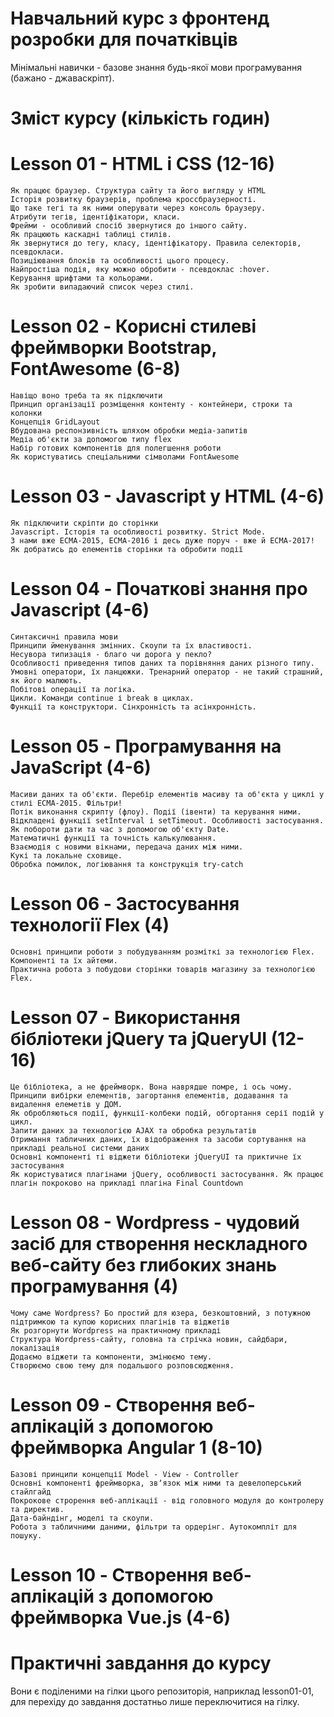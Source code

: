 # Навчальний курс з фронтенд розробки для початківців

Мінімальні навички - базове знання будь-якої мови програмування (бажано - джаваскріпт).

# Зміст курсу (кількість годин)

# Lesson 01 - HTML і CSS (12-16)

    Як працює браузер. Структура сайту та його вигляду у HTML
    Історія розвитку браузерів, проблема кроссбраузерності. 
    Що таке тегі та як ними оперувати через консоль браузеру.
    Атрибути тегів, ідентіфікатори, класи.
    Фрейми - особливий спосіб звернутися до іншого сайту.
    Як працюють каскадні таблиці стилів.
    Як звернутися до тегу, класу, ідентіфікатору. Правила селекторів, псевдокласи.
    Позиціювання блоків та особливості цього процесу.
    Найпростіша подія, яку можно обробити - псевдоклас :hover.
    Керування шрифтами та кольорами.
    Як зробити випадаючий список через стилі.

# Lesson 02 - Корисні стилеві фреймворки Bootstrap, FontAwesome (6-8)

    Навіщо воно треба та як підключити
    Принцип організації розміщення контенту - контейнери, строки та колонки
    Концепція GridLayout
    Вбудована респонзивність шляхом обробки медіа-запитів
    Медіа об'єкти за допомогою типу flex
    Набір готових компонентів для полегшення роботи
    Як користуватись спеціальними сімволами FontAwesome

# Lesson 03 - Javascript у HTML (4-6)

    Як підключити скріпти до сторінки
    Javascript. Історія та особливості розвитку. Strict Mode.
    З нами вже ЕСМА-2015, ЕСМА-2016 і десь дуже поруч - вже й ЕСМА-2017!
    Як добратись до елементів сторінки та обробити події
    
# Lesson 04 - Початкові знання про Javascript (4-6)

    Синтаксичні правила мови
    Принципи йменування змінних. Скоупи та їх властивості.
    Несувора типизація - благо чи дорога у пекло?
    Особливості приведення типов даних та порівняння даних різного типу.
    Умовні оператори, їх ланцюжки. Тренарний оператор - не такий страшний, як його малюють.
    Побітові операції та логіка.
    Цикли. Команди сontinue і break в циклах. 
    Функції та конструктори. Сінхронність та асінхронність.

# Lesson 05 - Програмування на JavaScript (4-6)

    Масиви даних та об'єкти. Перебір елементів масиву та об'єкта у циклі у стилі ЕСМА-2015. Фільтри!
    Потік виконання скрипту (флоу). Події (івенти) та керування ними.
    Відкладені функції setInterval і setTimeout. Особливості застосування.
    Як побороти дати та час з допомогою об'єкту Date.
    Математичні функції та точність калькулювання.
    Взаємодія с новими вікнами, передача даних між ними.
    Кукі та локальне сховище.
    Обробка помилок, логіювання та конструкція try-catch

# Lesson 06 - Застосування технології Flex (4)

    Основні принципи роботи з побудуванням розміткі за технологією Flex. Компоненті та їх айтеми.
    Практична робота з побудови сторінки товарів магазину за технологією Flex.
    

# Lesson 07 - Використання бібліотеки jQuery та jQueryUI (12-16)

    Це бібліотека, а не фреймворк. Вона наврядше помре, і ось чому.
    Принципи вибірки елементів, загортання елементів, додавання та видалення елеметів у ДОМ.
    Як обробляються події, функції-колбеки подій, обгортання серії подій у цикл.
    Запити даних за технологією AJAX та обробка результатів
    Отримання табличних даних, їх відображення та засоби сортування на прикладі реальної системи даних
    Основні компоненті ті віджети бібліотеки jQueryUI та приктичне їх застосування
    Як користуватися плагінами jQuery, особливості застосування. Як працює плагін покроково на прикладі плагіна Final Countdown
    
# Lesson 08 - Wordpress - чудовий засіб для створення нескладного веб-сайту без глибоких знань програмування (4)

    Чому саме Wordpress? Бо простий для юзера, безкоштовний, з потужною підтримкою та купою корисних плагінів та віджетів
    Як розгорнути Wordpress на практичному прикладі
    Структура Wordpress-сайту, головна та стрічка новин, сайдбари, локалізація
    Додаємо віджети та компоненти, змінюємо тему.
    Створюємо свою тему для подальшого розповсюдження.

# Lesson 09 - Створення веб-аплікацій з допомогою фреймворка Angular 1 (8-10)

    Базові принципи концепції Model - View - Controller
    Основні компоненті фреймворка, звʼязок між ними та девелоперський стайлгайд
    Покрокове строрення веб-аплікації - від головного модуля до контролеру та директив.
    Дата-байндінг, моделі та скоупи.
    Робота з табличними даними, фільтри та ордерінг. Аутокомпліт для пошуку.
    
 # Lesson 10 - Створення веб-аплікацій з допомогою фреймворка Vue.js (4-6)
    
    
# Практичні завдання до курсу
Вони є поділеними на гілки цього репозиторія, наприклад lesson01-01, для перехіду до завдання достатньо лише переключитися на гілку. 
